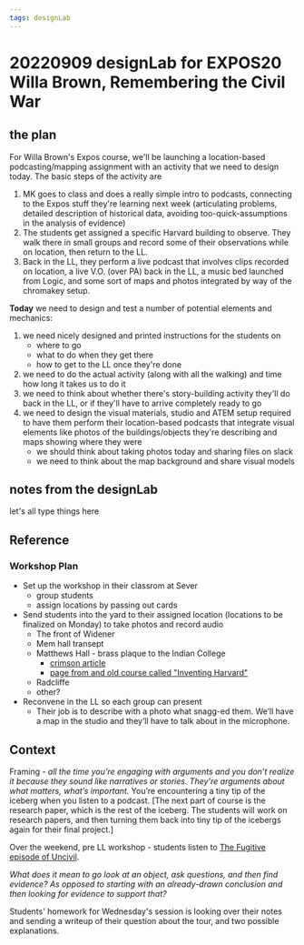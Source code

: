 ```yaml
---
tags: designLab
---
```


# 20220909 designLab for EXPOS20 Willa Brown, Remembering the Civil War


## the plan

For Willa Brown's Expos course, we'll be launching a location-based podcasting/mapping assignment with an activity that we need to design today. The basic steps of the activity are

1. MK goes to class and does a really simple intro to podcasts, connecting to the Expos stuff they're learning next week (articulating problems, detailed description of historical data, avoiding too-quick-assumptions in the analysis of evidence)
2. The students get assigned a specific Harvard building to observe. They walk there in small groups and record some of their observations while on location, then return to the LL.
3. Back in the LL, they perform a live podcast that involves clips recorded on location, a live V.O. (over PA) back in the LL, a music bed launched from Logic, and some sort of maps and photos integrated by way of the chromakey setup.

**Today** we need to design and test a number of potential elements and mechanics: 

1. we need nicely designed and printed instructions for the students on
    - where to go
    - what to do when they get there
    - how to get to the LL once they're done
2. we need to do the actual activity (along with all the walking) and time how long it takes us to do it
3. we need to think about whether there's story-building activity they'll do back in the LL, or if they'll have to arrive completely ready to go
4. we need to design the visual materials, studio and ATEM setup required to have them perform their location-based podcasts that integrate visual elements like photos of the buildings/objects they're describing and maps showing where they were
    - we should think about taking photos today and sharing files on slack
    - we need to think about the map background and share visual models

## notes from the designLab

let's all type things here



## Reference

### Workshop Plan

* Set up the workshop in their classrom at Sever
    * group students
    * assign locations by passing out cards
* Send students into the yard to their assigned location (locations to be finalized on Monday) to take photos and record audio
    * The front of Widener
    * Mem hall transept
    * Matthews Hall - brass plaque to the Indian College
        * [crimson article](https://www.thecrimson.com/article/2011/3/24/harvard-indian-american-native/)
        * [page from and old course called "Inventing Harvard"](https://legacy.sites.fas.harvard.edu/~hsb41/Inventing_Harvard/indian_college.html)
    * Radcliffe
    * other?
* Reconvene in the LL so each group can present
    * Their job is to describe with a photo what snagg-ed them. We’ll have a map in the studio and they’ll have to talk about in the microphone.
    

## Context
Framing - *all the time you’re engaging with arguments and you don’t realize it because they sound like narratives or stories. They're arguments about what matters, what’s important.*
You’re encountering a tiny tip of the iceberg when you listen to a podcast. [The next part of course is the research paper, which is the rest of the iceberg. The students will work on research papers, and then turning them back into tiny tip of the icebergs again for their final project.]

Over the weekend, pre LL workshop - students listen to [The Fugitive episode of Uncivil](https://gimletmedia.com/shows/uncivil/z3hdrm). 

*What does it mean to go look at an object, ask questions, and then find evidence? As opposed to starting with an already-drawn conclusion and then looking for evidence to support that?*

Students' homework for Wednesday's session is looking over their notes and sending a writeup of their question about the tour, and two possible explanations. 



